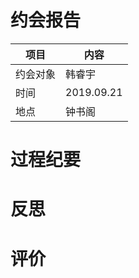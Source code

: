 # 约会报告

项目 | 内容
------------ | -------------
约会对象 | 韩睿宇
时间 | 2019.09.21
地点 | 钟书阁

# 过程纪要

# 反思

# 评价
